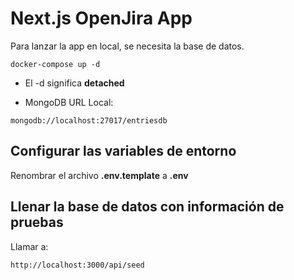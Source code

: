# Next.js OpenJira App
Para lanzar la app en local, se necesita la base de datos.

```
docker-compose up -d
```

* El -d significa __detached__

* MongoDB URL Local:
```
mongodb://localhost:27017/entriesdb
```

## Configurar las variables de entorno
Renombrar el archivo __.env.template__ a __.env__

## Llenar la base de datos con información de pruebas

Llamar a:

```
http://localhost:3000/api/seed
```